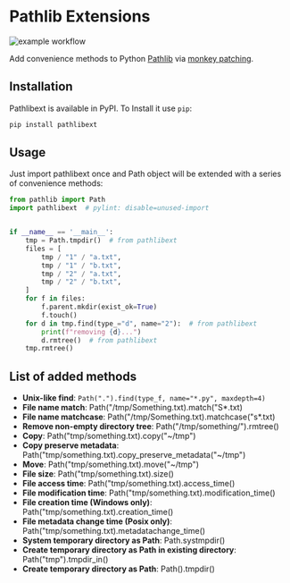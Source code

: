 # Pathlib Extensions

![example workflow](https://github.com/gpcimino/pathlibext/actions/workflows/python-package.yml/badge.svg)

Add convenience methods to Python [Pathlib](https://docs.python.org/3/library/pathlib.html) via [monkey patching](https://en.wikipedia.org/wiki/Monkey_patch).

## Installation

Pathlibext is available in PyPI. To Install it use `pip`:

```bash
pip install pathlibext
```


## Usage

Just import pathlibext once and Path object will be extended with a series of convenience methods:

```python
from pathlib import Path
import pathlibext  # pylint: disable=unused-import


if __name__ == '__main__':
    tmp = Path.tmpdir()  # from pathlibext
    files = [
        tmp / "1" / "a.txt",
        tmp / "1" / "b.txt",
        tmp / "2" / "a.txt",
        tmp / "2" / "b.txt",
    ]
    for f in files:
        f.parent.mkdir(exist_ok=True)
        f.touch()
    for d in tmp.find(type_="d", name="2"):  # from pathlibext
        print(f"removing {d}...")
        d.rmtree()  # from pathlibext
    tmp.rmtree()
```

## List of added methods

 - **Unix-like find**: `Path(".").find(type_f, name="*.py", maxdepth=4)`
 - **File name match**: Path("/tmp/Something.txt).match("S*.txt)
 - **File name matchcase**: Path("/tmp/Something.txt).matchcase("s*.txt)
 - **Remove non-empty directory tree**: Path("/tmp/something/").rmtree()
 - **Copy**: Path("tmp/something.txt).copy("~/tmp")
 - **Copy preserve metadata**: Path("tmp/something.txt).copy_preserve_metadata("~/tmp")
 - **Move**: Path("tmp/something.txt).move("~/tmp")
 - **File size**: Path("tmp/something.txt).size()
 - **File access time**: Path("tmp/something.txt).access_time()
 - **File modification time**: Path("tmp/something.txt).modification_time()
 - **File creation time (Windows only)**: Path("tmp/something.txt).creation_time()
 - **File metadata change time (Posix only)**: Path("tmp/something.txt).metadatachange_time()
 - **System temporary directory as Path**: Path.systmpdir()
 - **Create temporary directory as Path in existing directory**: Path("tmp").tmpdir_in()
 - **Create temporary directory as Path**: Path().tmpdir()
